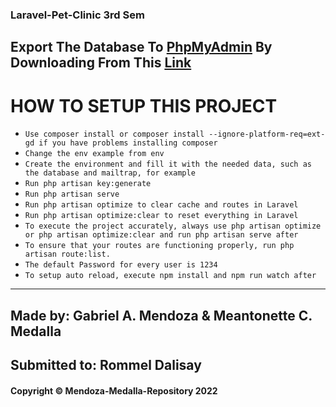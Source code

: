 ### Laravel-Pet-Clinic 3rd Sem
## Export The Database To [PhpMyAdmin](http://localhost/phpmyadmin/) By Downloading From This [Link](https://drive.google.com/drive/folders/1ApErDFturcb1tgqGDqO-LwDG51ApV2FW?usp=sharing)

# HOW TO SETUP THIS PROJECT 

-   `Use composer install or composer install --ignore-platform-req=ext-gd if you have problems installing composer`
-   `Change the env example from env`
-   `Create the environment and fill it with the needed data, such as the database and mailtrap, for example`
-   `Run php artisan key:generate`
-   `Run php artisan serve`
-   `Run php artisan optimize to clear cache and routes in Laravel`
-   `Run php artisan optimize:clear to reset everything in Laravel`
-   `To execute the project accurately, always use php artisan optimize or php artisan optimize:clear and run php artisan serve after`
-   `To ensure that your routes are functioning properly, run php artisan route:list.`
-   `The default Password for every user is 1234`
-   `To setup auto reload, execute npm install and npm run watch after`

---

## Made by: Gabriel A. Mendoza & Meantonette C. Medalla

## Submitted to: Rommel Dalisay

#### Copyright © Mendoza-Medalla-Repository 2022
